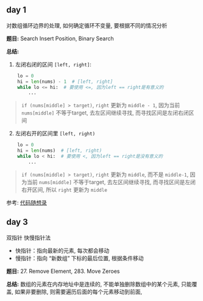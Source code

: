 ## day 1

对数组循环边界的处理, 如何确定循环不变量, 要根据不同的情况分析

**题目:** Search Insert Position, Binary Search

**总结:**

1. 左闭右闭的区间 `[left, right]`:

```python
    lo = 0
    hi = len(nums) - 1  # [left, right]
    while lo <= hi:  # 要使用 <=, 因为left == right是有意义的
        ...
```

> `if (nums[middle] > target)`, `right` 更新为 `middle - 1`, 因为当前 `nums[middle]` 不等于target, 去左区间继续寻找, 而寻找区间是左闭右闭区间

2. 左闭右开的区间里 `[left, right)`

```python
    lo = 0
    hi = len(nums)  # [left, right)
    while lo < hi:  # 要使用 <, 因为left == right是没有意义的
        ...
```

> `if (nums[middle] > target)`, `right` 更新为 `middle`, 而不是 `middle-1`, 因为当前 `nums[middle]` 不等于target, 去左区间继续寻找, 而寻找区间是左闭右开区间, 所以 `right` 更新为 `middle`

参考: [代码随想录](https://programmercarl.com/0704.%E4%BA%8C%E5%88%86%E6%9F%A5%E6%89%BE.html#%E6%80%9D%E8%B7%AF)

## day 3

双指针 快慢指针法

- 快指针：指向最新的元素, 每次都会移动
- 慢指针：指向 “新数组” 下标的最后位置, 根据条件移动

**题目:** 27. Remove Element, 283. Move Zeroes

**总结:** 数组的元素在内存地址中是连续的, 不能单独删除数组中的某个元素, 只能覆盖, 如果非要删除, 则需要遍历后面的每个元素移动到前面, 
